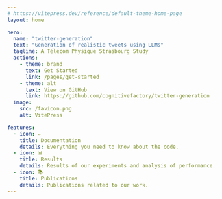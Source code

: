 ```yaml
---
# https://vitepress.dev/reference/default-theme-home-page
layout: home

hero:
  name: "twitter-generation"
  text: "Generation of realistic tweets using LLMs"
  tagline: A Télécom Physique Strasbourg Study
  actions:
    - theme: brand
      text: Get Started
      link: /pages/get-started
    - theme: alt
      text: View on GitHub
      link: https://github.com/cognitivefactory/twitter-generation
  image:
    src: /favicon.png
    alt: VitePress

features:
  - icon: ✏️
    title: Documentation
    details: Everything you need to know about the code.
  - icon: 📊
    title: Results
    details: Results of our experiments and analysis of performance.
  - icon: 📚
    title: Publications
    details: Publications related to our work.
---
```


<style>
:root {
  --vp-home-hero-name-color: transparent;
  --vp-home-hero-name-background: -webkit-linear-gradient(120deg, #bd34fe 30%, #41d1ff);

  --vp-home-hero-image-background-image: linear-gradient(-45deg, #bd34fe 50%, #47caff 50%);
  --vp-home-hero-image-filter: blur(44px);
}

@media (min-width: 640px) {
  :root {
    --vp-home-hero-image-filter: blur(56px);
  }
}

@media (min-width: 960px) {
  :root {
    --vp-home-hero-image-filter: blur(68px);
  }
}
</style>
